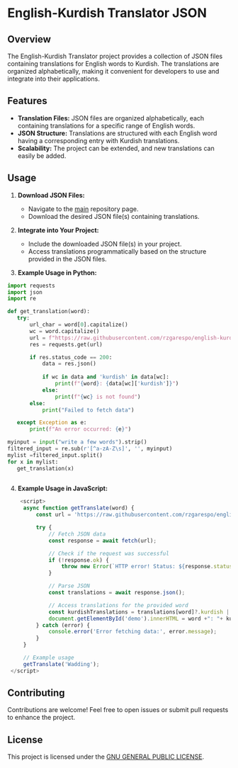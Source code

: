 # English-Kurdish Translator JSON

## Overview

The English-Kurdish Translator project provides a collection of JSON files containing translations for English words to Kurdish. The translations are organized alphabetically, making it convenient for developers to use and integrate into their applications.

## Features

- **Translation Files:** JSON files are organized alphabetically, each containing translations for a specific range of English words.
- **JSON Structure:** Translations are structured with each English word having a corresponding entry with Kurdish translations.
- **Scalability:** The project can be extended, and new translations can easily be added.

## Usage

1. **Download JSON Files:**
   - Navigate to the [main]([https://github.com/rzgarespo/english-kurdish-dictionary-json/)  repository page.
   - Download the desired JSON file(s) containing translations.

2. **Integrate into Your Project:**
   - Include the downloaded JSON file(s) in your project.
   - Access translations programmatically based on the structure provided in the JSON files.

3. **Example Usage in Python:**
 ```python
import requests
import json
import re

def get_translation(word):
    try:
        url_char = word[0].capitalize()
        wc = word.capitalize()
        url = f"https://raw.githubusercontent.com/rzgarespo/english-kurdish-dictionary-json/main/{url_char}_translations.json"
        res = requests.get(url)

        if res.status_code == 200:
            data = res.json()
   
            if wc in data and 'kurdish' in data[wc]:
                print(f"{word}: {data[wc]['kurdish']}")
            else:
                print(f"{wc} is not found")
        else:
            print("Failed to fetch data")

    except Exception as e:
        print(f"An error occurred: {e}")

myinput = input("write a few words").strip()
filtered_input = re.sub(r'[^a-zA-Z\s]', '', myinput)
mylist =filtered_input.split()
for x in mylist:
    get_translation(x)
    
 ```
   4. **Example Usage in JavaScript:**
   ```javascript
       <script>
        async function getTranslate(word) {
            const url = 'https://raw.githubusercontent.com/rzgarespo/english-kurdish-dictionary-json/main/W_translations.json';

            try {
                // Fetch JSON data
                const response = await fetch(url);

                // Check if the request was successful
                if (!response.ok) {
                    throw new Error(`HTTP error! Status: ${response.status}`);
                }

                // Parse JSON
                const translations = await response.json();

                // Access translations for the provided word
                const kurdishTranslations = translations[word]?.kurdish || [];
                document.getElementById('demo').innerHTML = word +": "+ kurdishTranslations;
            } catch (error) {
                console.error('Error fetching data:', error.message);
            }
        }

        // Example usage
        getTranslate('Wadding');
    </script>
   ```

## Contributing

Contributions are welcome! Feel free to open issues or submit pull requests to enhance the project.

## License

This project is licensed under the [GNU GENERAL PUBLIC LICENSE](LICENSE).


